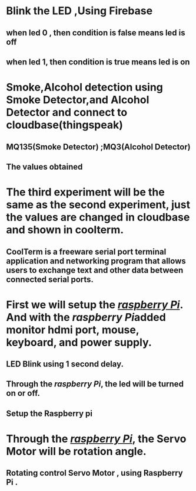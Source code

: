 <h1>Blink the LED ,Using Firebase</h1>
<h2>when led 0 , then condition is false means led is off</h2>
<h2>when led 1, then condition is true means led is on</h2>



<h1>Smoke,Alcohol detection using Smoke Detector,and Alcohol Detector and connect to cloudbase(thingspeak)</h1>
<h2>MQ135(Smoke Detector)  ;MQ3(Alcohol Detector)</h2>
<h2>The values ​​obtained</h2>



<h1>The third experiment will be the same as the second experiment, just the values ​​are changed in cloudbase and shown in coolterm.</h1>
<h2>CoolTerm is a freeware serial port terminal application and networking program that allows users to exchange text and other data between connected serial ports.</h2>




<h1>First we will setup the <u><b><i>raspberry Pi</i></b></u>. And with the <b><i>raspberry Pi</i></b>added monitor hdmi port, mouse, keyboard, and power supply.</h1>
<h2>LED Blink using 1 second delay.</h2>
<h2>Through the <b><i>raspberry Pi</i></b>, the led will be turned on or off.</h2>
<h2>Setup the Raspberry pi</h2>



<h1>Through the <u><b><i>raspberry Pi</i></b></u>, the Servo Motor will be rotation angle.</h1>
<h2>Rotating control Servo Motor , using Raspberry Pi .</h2>



